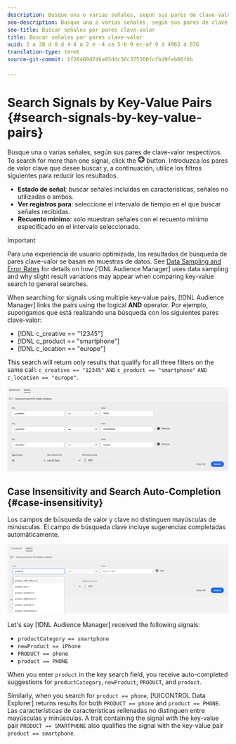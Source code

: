 ```yaml
---
description: Busque una o varias señales, según sus pares de clave-valor respectivos.
seo-description: Busque una o varias señales, según sus pares de clave-valor respectivos.
seo-title: Buscar señales por pares clave-valor
title: Buscar señales por pares clave-valor
uuid: 2 a 38 d 0 d 4-4 a 2 e -4 ca 5-b 9 ec-af 9 d 4963 d 876
translation-type: tm+mt
source-git-commit: 1f26460d746a93ddc36c375360fcfbd9feb06fbb

---
```



# Search Signals by Key-Value Pairs {#search-signals-by-key-value-pairs}

Busque una o varias señales, según sus pares de clave-valor respectivos.
To search for more than one signal, click the ![Add](assets/icon_add.png) button. Introduzca los pares de valor clave que desee buscar y, a continuación, utilice los filtros siguientes para reducir los resultados.

* **Estado de señal**: buscar señales incluidas en características, señales no utilizadas o ambos.
* **Ver registros para**: seleccione el intervalo de tiempo en el que buscar señales recibidas.
* **Recuento mínimo**: solo muestran señales con el recuento mínimo especificado en el intervalo seleccionado.

>[!IMPORTANT]
>
>Para una experiencia de usuario optimizada, los resultados de búsqueda de pares clave-valor se basan en muestras de datos. See [Data Sampling and Error Rates](/help/using/reporting/report-sampling.md) for details on how [!DNL Audience Manager] uses data sampling and why slight result variations may appear when comparing key-value search to general searches.

When searching for signals using multiple key-value pairs, [!DNL Audience Manager] links the pairs using the logical **AND** operator. Por ejemplo, supongamos que está realizando una búsqueda con los siguientes pares clave-valor:

* [!DNL c_creative == "12345"]
* [!DNL c_product == "smartphone"]
* [!DNL c_location == "europe"]

This search will return only results that qualify for all three filters on the same call: `c_creative == "12345"` `AND` `c_product == "smartphone"` `AND` `c_location == "europe"`.

![](assets/signals-search.png)

## Case Insensitivity and Search Auto-Completion {#case-insensitivity}

Los campos de búsqueda de valor y clave no distinguen mayúsculas de minúsculas. El campo de búsqueda clave incluye sugerencias completadas automáticamente.

![](assets/signal-search-suggestions.png)

Let's say [!DNL Audience Manager] received the following signals:

* `productCategory == smartphone`
* `newProduct == iPhone`
* `PRODUCT == phone`
* `product == PHONE`

When you enter `product` in the key search field, you receive auto-completed suggestions for `productCategory`, `newProduct`, `PRODUCT`, and `product`.

Similarly, when you search for `product == phone`, [!UICONTROL Data Explorer] returns results for both `PRODUCT == phone` and `product == PHONE`.
Las características de características rellenadas no distinguen entre mayúsculas y minúsculas. A trait containing the signal with the key-value pair `PRODUCT == SMARTPHONE` also qualifies the signal with the key-value pair `product == smartphone`.